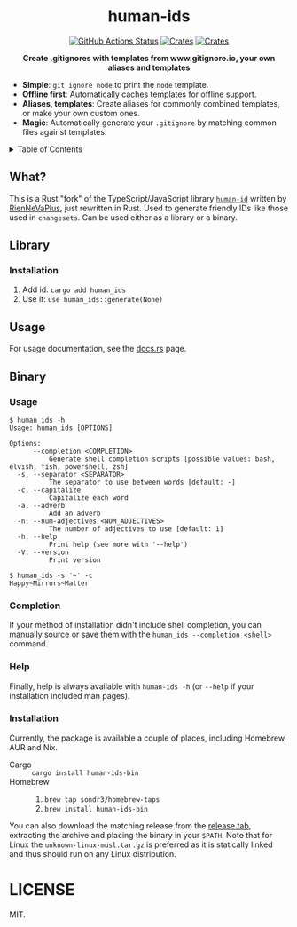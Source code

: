 <h1 align="center">human-ids</h1>
<p align="center">
    <a href="https://github.com/sondr3/human-ids/actions"><img alt="GitHub Actions Status" src="https://github.com/sondr3/human-ids/workflows/pipeline/badge.svg" /></a>
    <a href="https://crates.io/crates/human_ids"><img alt="Crates" src="https://img.shields.io/crates/v/human_ids.svg" /></a>
    <a href="https://crates.io/crates/human-ids-bin"><img alt="Crates" src="https://img.shields.io/crates/v/human-ids-bin.svg" /></a>
</p>

<p align="center">
    <b>Create .gitignores with templates from www.gitignore.io, your own aliases and templates</b>
</p>

- **Simple**: `git ignore node` to print the `node` template.
- **Offline first**: Automatically caches templates for offline support.
- **Aliases, templates**: Create aliases for commonly combined templates, or make your own custom ones.
- **Magic**: Automatically generate your `.gitignore` by matching common files against templates.

<details>
<summary>Table of Contents</summary>
<br />

- [What](#what)
- [Library](#library)
  - [Usage](#usage)
  - [Installation](#installation)
- [Binary](#binary)
  - [Usage](#usage)
  - [Completion](#completion)
  - [Help](#help)
  - [Installation](#installation)
- [License](#license)
</details>

## What?

This is a Rust "fork" of the TypeScript/JavaScript library [`human-id`](https://github.com/RienNeVaPlus/human-id)
written by [RienNeVaPlus](https://github.com/RienNeVaPlus), just rewritten in Rust. Used to generate friendly
IDs like those used in `changesets`. Can be used either as a library or a binary.

## Library

### Installation

1. Add id: `cargo add human_ids`
2. Use it: `use human_ids::generate(None)`

## Usage

For usage documentation, see the [docs.rs](https://docs.rs/human_ids) page.

## Binary

### Usage

```shell
$ human_ids -h
Usage: human_ids [OPTIONS]

Options:
      --completion <COMPLETION>
          Generate shell completion scripts [possible values: bash, elvish, fish, powershell, zsh]
  -s, --separator <SEPARATOR>
          The separator to use between words [default: -]
  -c, --capitalize
          Capitalize each word
  -a, --adverb
          Add an adverb
  -n, --num-adjectives <NUM_ADJECTIVES>
          The number of adjectives to use [default: 1]
  -h, --help
          Print help (see more with '--help')
  -V, --version
          Print version

$ human_ids -s '~' -c
Happy~Mirrors~Matter
```

### Completion

If your method of installation didn't include shell completion, you can manually
source or save them with the `human_ids --completion <shell>` command.

### Help

Finally, help is always available with `human-ids -h` (or `--help` if your installation
included man pages).

### Installation

Currently, the package is available a couple of places, including Homebrew, AUR and Nix.

<dl>
  <dt>Cargo</dt>
  <dd><code>cargo install human-ids-bin</code></dd>

  <dt>Homebrew</dt>
  <dd>
    <ol>
      <li><code>brew tap sondr3/homebrew-taps</code></li>
      <li><code>brew install human-ids-bin</code></li>
    </ol>
  </dd>
</dl>

You can also download the matching release from the [release
tab](https://github.com/sondr3/human-ids/releases), extracting the archive and
placing the binary in your `$PATH`. Note that for Linux the
`unknown-linux-musl.tar.gz` is preferred as it is statically linked and thus
should run on any Linux distribution.

# LICENSE

MIT.

